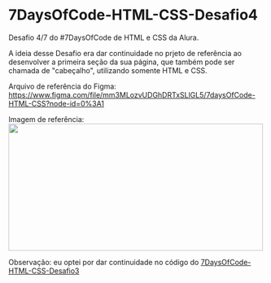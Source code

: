 # 7DaysOfCode-HTML-CSS-Desafio4

Desafio 4/7 do #7DaysOfCode de HTML e CSS da Alura.

A ideia desse Desafio era dar continuidade no prjeto de referência ao desenvolver a primeira seção da sua página, que também pode ser chamada de "cabeçalho", utilizando somente HTML e CSS.

Arquivo de referência do Figma: https://www.figma.com/file/mm3MLozvUDGhDRTxSLlGL5/7daysOfCode-HTML-CSS?node-id=0%3A1

Imagem de referência: </br>
<img src="https://i.ibb.co/g4CcR4G/Sem-t-tulo.png" width="500" height="250"/>


Observação: eu optei por dar continuidade no código do <a href="https://github.com/sarahcnog/7DaysOfCode-HTML-CSS-Desafio3">7DaysOfCode-HTML-CSS-Desafio3</a>
